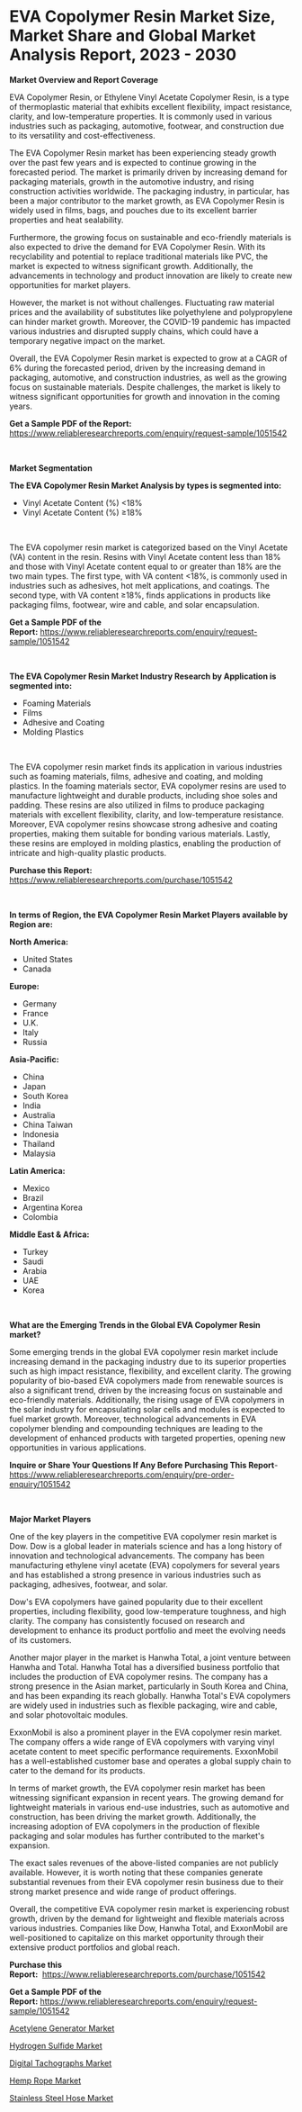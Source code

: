 <p><h1>EVA Copolymer Resin Market Size, Market Share and Global Market Analysis Report, 2023 - 2030</h1></p><p><strong>Market Overview and Report Coverage</strong></p>
<p><p>EVA Copolymer Resin, or Ethylene Vinyl Acetate Copolymer Resin, is a type of thermoplastic material that exhibits excellent flexibility, impact resistance, clarity, and low-temperature properties. It is commonly used in various industries such as packaging, automotive, footwear, and construction due to its versatility and cost-effectiveness.</p><p>The EVA Copolymer Resin market has been experiencing steady growth over the past few years and is expected to continue growing in the forecasted period. The market is primarily driven by increasing demand for packaging materials, growth in the automotive industry, and rising construction activities worldwide. The packaging industry, in particular, has been a major contributor to the market growth, as EVA Copolymer Resin is widely used in films, bags, and pouches due to its excellent barrier properties and heat sealability.</p><p>Furthermore, the growing focus on sustainable and eco-friendly materials is also expected to drive the demand for EVA Copolymer Resin. With its recyclability and potential to replace traditional materials like PVC, the market is expected to witness significant growth. Additionally, the advancements in technology and product innovation are likely to create new opportunities for market players.</p><p>However, the market is not without challenges. Fluctuating raw material prices and the availability of substitutes like polyethylene and polypropylene can hinder market growth. Moreover, the COVID-19 pandemic has impacted various industries and disrupted supply chains, which could have a temporary negative impact on the market.</p><p>Overall, the EVA Copolymer Resin market is expected to grow at a CAGR of 6% during the forecasted period, driven by the increasing demand in packaging, automotive, and construction industries, as well as the growing focus on sustainable materials. Despite challenges, the market is likely to witness significant opportunities for growth and innovation in the coming years.</p></p>
<p><strong>Get a Sample PDF of the Report:</strong> <a href="https://www.reliableresearchreports.com/enquiry/request-sample/1051542">https://www.reliableresearchreports.com/enquiry/request-sample/1051542</a></p>
<p>&nbsp;</p>
<p><strong>Market Segmentation</strong></p>
<p><strong>The EVA Copolymer Resin Market Analysis by types is segmented into:</strong></p>
<p><ul><li>Vinyl Acetate Content (%) <18%</li><li>Vinyl Acetate Content (%) ≥18%</li></ul></p>
<p>&nbsp;</p>
<p><p>The EVA copolymer resin market is categorized based on the Vinyl Acetate (VA) content in the resin. Resins with Vinyl Acetate content less than 18% and those with Vinyl Acetate content equal to or greater than 18% are the two main types. The first type, with VA content <18%, is commonly used in industries such as adhesives, hot melt applications, and coatings. The second type, with VA content ≥18%, finds applications in products like packaging films, footwear, wire and cable, and solar encapsulation.</p></p>
<p><strong>Get a Sample PDF of the Report:</strong>&nbsp;<a href="https://www.reliableresearchreports.com/enquiry/request-sample/1051542">https://www.reliableresearchreports.com/enquiry/request-sample/1051542</a></p>
<p>&nbsp;</p>
<p><strong>The EVA Copolymer Resin Market Industry Research by Application is segmented into:</strong></p>
<p><ul><li>Foaming Materials</li><li>Films</li><li>Adhesive and Coating</li><li>Molding Plastics</li></ul></p>
<p>&nbsp;</p>
<p><p>The EVA copolymer resin market finds its application in various industries such as foaming materials, films, adhesive and coating, and molding plastics. In the foaming materials sector, EVA copolymer resins are used to manufacture lightweight and durable products, including shoe soles and padding. These resins are also utilized in films to produce packaging materials with excellent flexibility, clarity, and low-temperature resistance. Moreover, EVA copolymer resins showcase strong adhesive and coating properties, making them suitable for bonding various materials. Lastly, these resins are employed in molding plastics, enabling the production of intricate and high-quality plastic products.</p></p>
<p><strong>Purchase this Report:</strong>&nbsp; <a href="https://www.reliableresearchreports.com/purchase/1051542">https://www.reliableresearchreports.com/purchase/1051542</a></p>
<p>&nbsp;</p>
<p><strong>In terms of Region, the EVA Copolymer Resin Market Players available by Region are:</strong></p>
<p>
    <p> <strong> North America: </strong>
        <ul>
            <li>United States</li>
            <li>Canada</li>
        </ul>
        </p> 
    <p> <strong> Europe: </strong>
        <ul>
            <li>Germany</li>
            <li>France</li>
            <li>U.K.</li>
            <li>Italy</li>
            <li>Russia</li>
        </ul>
        </p> 
    <p> <strong> Asia-Pacific: </strong>
        <ul>
            <li>China</li>
            <li>Japan</li>
            <li>South Korea</li>
            <li>India</li>
            <li>Australia</li>
            <li>China Taiwan</li>
            <li>Indonesia</li>
            <li>Thailand</li>
            <li>Malaysia</li>
        </ul>
        </p> 
    <p> <strong> Latin America: </strong>
        <ul>
            <li>Mexico</li>
            <li>Brazil</li>
            <li>Argentina Korea</li>
            <li>Colombia</li>
        </ul>
        </p> 
    <p> <strong> Middle East & Africa: </strong>
        <ul>
            <li>Turkey</li>
            <li>Saudi</li>
            <li>Arabia</li>
            <li>UAE</li>
            <li>Korea</li>
        </ul>
    </p>
    </p>
<p>&nbsp;</p>
<p><strong>What are the Emerging Trends in the Global EVA Copolymer Resin market?</strong></p>
<p><p>Some emerging trends in the global EVA copolymer resin market include increasing demand in the packaging industry due to its superior properties such as high impact resistance, flexibility, and excellent clarity. The growing popularity of bio-based EVA copolymers made from renewable sources is also a significant trend, driven by the increasing focus on sustainable and eco-friendly materials. Additionally, the rising usage of EVA copolymers in the solar industry for encapsulating solar cells and modules is expected to fuel market growth. Moreover, technological advancements in EVA copolymer blending and compounding techniques are leading to the development of enhanced products with targeted properties, opening new opportunities in various applications.</p></p>
<p><strong>Inquire or Share Your Questions If Any Before Purchasing This Report</strong>- <a href="https://www.reliableresearchreports.com/enquiry/pre-order-enquiry/1051542">https://www.reliableresearchreports.com/enquiry/pre-order-enquiry/1051542</a></p>
<p>&nbsp;</p>
<p><strong>Major Market Players</strong></p>
<p><p>One of the key players in the competitive EVA copolymer resin market is Dow. Dow is a global leader in materials science and has a long history of innovation and technological advancements. The company has been manufacturing ethylene vinyl acetate (EVA) copolymers for several years and has established a strong presence in various industries such as packaging, adhesives, footwear, and solar. </p><p>Dow's EVA copolymers have gained popularity due to their excellent properties, including flexibility, good low-temperature toughness, and high clarity. The company has consistently focused on research and development to enhance its product portfolio and meet the evolving needs of its customers.</p><p>Another major player in the market is Hanwha Total, a joint venture between Hanwha and Total. Hanwha Total has a diversified business portfolio that includes the production of EVA copolymer resins. The company has a strong presence in the Asian market, particularly in South Korea and China, and has been expanding its reach globally. Hanwha Total's EVA copolymers are widely used in industries such as flexible packaging, wire and cable, and solar photovoltaic modules.</p><p>ExxonMobil is also a prominent player in the EVA copolymer resin market. The company offers a wide range of EVA copolymers with varying vinyl acetate content to meet specific performance requirements. ExxonMobil has a well-established customer base and operates a global supply chain to cater to the demand for its products.</p><p>In terms of market growth, the EVA copolymer resin market has been witnessing significant expansion in recent years. The growing demand for lightweight materials in various end-use industries, such as automotive and construction, has been driving the market growth. Additionally, the increasing adoption of EVA copolymers in the production of flexible packaging and solar modules has further contributed to the market's expansion.</p><p>The exact sales revenues of the above-listed companies are not publicly available. However, it is worth noting that these companies generate substantial revenues from their EVA copolymer resin business due to their strong market presence and wide range of product offerings.</p><p>Overall, the competitive EVA copolymer resin market is experiencing robust growth, driven by the demand for lightweight and flexible materials across various industries. Companies like Dow, Hanwha Total, and ExxonMobil are well-positioned to capitalize on this market opportunity through their extensive product portfolios and global reach.</p></p>
<p><strong>Purchase this Report:</strong>&nbsp;&nbsp;<a href="https://www.reliableresearchreports.com/purchase/1051542">https://www.reliableresearchreports.com/purchase/1051542</a></p>
<p></p>
<p><strong>Get a Sample PDF of the Report:</strong>&nbsp;<a href="https://www.reliableresearchreports.com/enquiry/request-sample/1051542">https://www.reliableresearchreports.com/enquiry/request-sample/1051542</a></p>
<p><p><a href="https://medium.com/@eltaroberts2662/acetylene-generator-market-the-key-to-successful-business-strategy-forecast-till-2030-fb4185b6ab99">Acetylene Generator Market</a></p><p><a href="https://github.com/RickHolmes3/Market-Research-Report-List-2/blob/main/hydrogen-sulfide-market.md">Hydrogen Sulfide Market</a></p><p><a href="https://medium.com/@soloncarter2662/decoding-digital-tachographs-market-metrics-market-share-trends-and-growth-patterns-fc8af4e7d268">Digital Tachographs Market</a></p><p><a href="https://medium.com/@adealoshi97/hemp-rope-nbsp-market-focuses-on-market-share-size-and-projected-forecast-till-2030-aa358957e429">Hemp Rope Market</a></p><p><a href="https://medium.com/@kcekkboop72786/stainless-steel-hose-nbsp-market-focuses-on-market-share-size-and-projected-forecast-till-2030-c33a95e19ad6">Stainless Steel Hose Market</a></p></p>